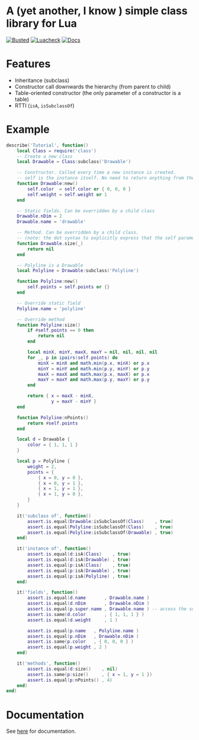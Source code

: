 # A (yet another, I know ) simple class library for Lua

[![Busted](https://github.com/LRDPRDX/lua-class/actions/workflows/busted.yml/badge.svg)](https://github.com/LRDPRDX/lua-class/actions/workflows/busted.yml)
[![Luacheck](https://github.com/LRDPRDX/lua-class/actions/workflows/luacheck.yml/badge.svg)](https://github.com/LRDPRDX/lua-class/actions/workflows/luacheck.yml)
[![Docs](https://github.com/LRDPRDX/lua-class/actions/workflows/doc.yml/badge.svg)](https://github.com/LRDPRDX/lua-class/actions/workflows/doc.yml)

# Features

 - Inheritance (subclass)
 - Constructor call downwards the hierarchy (from parent to child)
 - Table-oriented constructor (the only parameter of a constructor is a table)
 - RTTI (`isA`, `isSubclassOf`)

# Example

```lua
describe('Tutorial', function()
    local Class = require('class')
    -- Create a new class
    local Drawable = Class:subclass('Drawable')

    -- Constructor. Called every time a new instance is created.
    -- self is the instance itself. No need to return anything from the constructor.
    function Drawable:new()
        self.color  = self.color or { 0, 0, 0 }
        self.weight = self.weight or 1
    end

    -- Static fields. Can be overridden by a child class
    Drawable.nDim = 2
    Drawable.name = 'drawable'

    -- Method. Can be overridden by a child class.
    -- (note: the dot syntax to explicitly express that the self parameter isn't used)
    function Drawable.size(_)
        return nil
    end

    -- Polyline is a Drawable
    local Polyline = Drawable:subclass('Polyline')

    function Polyline:new()
        self.points = self.points or {}
    end

    -- Override static field
    Polyline.name = 'polyline'

    -- Override method
    function Polyline:size()
        if #self.points == 0 then
            return nil
        end

        local minX, minY, maxX, maxY = nil, nil, nil, nil
        for _, p in ipairs(self.points) do
            minX = minX and math.min(p.x, minX) or p.x
            minY = minY and math.min(p.y, minY) or p.y
            maxX = maxX and math.max(p.x, maxX) or p.x
            maxY = maxY and math.max(p.y, maxY) or p.y
        end

        return { x = maxX - minX,
                 y = maxY - minY }
    end

    function Polyline:nPoints()
        return #self.points
    end

    local d = Drawable {
        color = { 1, 1, 1 }
    }

    local p = Polyline {
        weight = 2,
        points = {
            { x = 0, y = 0 },
            { x = 0, y = 1 },
            { x = 1, y = 1 },
            { x = 1, y = 0 },
        }
    }

    it('subclass of', function()
        assert.is.equal(Drawable:isSubclassOf(Class)    , true)
        assert.is.equal(Polyline:isSubclassOf(Class)    , true)
        assert.is.equal(Polyline:isSubclassOf(Drawable) , true)
    end)

    it('instance of', function()
        assert.is.equal(d:isA(Class)    , true)
        assert.is.equal(d:isA(Drawable) , true)
        assert.is.equal(p:isA(Class)    , true)
        assert.is.equal(p:isA(Drawable) , true)
        assert.is.equal(p:isA(Polyline) , true)
    end)

    it('fields', function()
        assert.is.equal(d.name       , Drawable.name )
        assert.is.equal(d.nDim       , Drawable.nDim )
        assert.is.equal(p.super.name , Drawable.name ) -- access the superclass
        assert.is.same(d.color       , { 1, 1, 1 } )
        assert.is.equal(d.weight     , 1 )

        assert.is.equal(p.name   , Polyline.name )
        assert.is.equal(p.nDim   , Drawable.nDim )
        assert.is.same(p.color   , { 0, 0, 0 } )
        assert.is.equal(p.weight , 2 )
    end)

    it('methods', function()
        assert.is.equal(d:size()    , nil)
        assert.is.same(p:size()     , { x = 1, y = 1 })
        assert.is.equal(p:nPoints() , 4)
    end)
end)
```

# Documentation
See [here](https://lrdprdx.github.io/lua-class/) for documentation.
